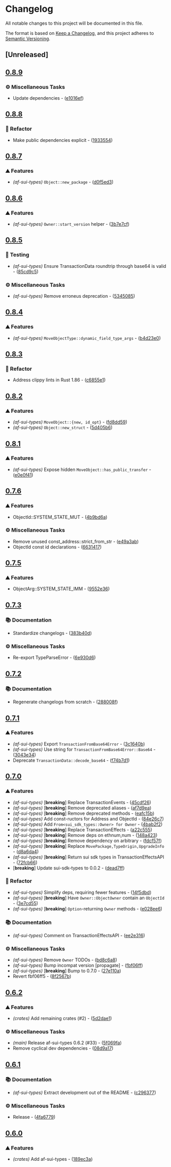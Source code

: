 # Changelog

All notable changes to this project will be documented in this file.

The format is based on [Keep a Changelog](https://keepachangelog.com/en/1.0.0/),
and this project adheres to [Semantic Versioning](https://semver.org/spec/v2.0.0.html).


## [Unreleased]

## [0.8.9](https://github.com/AftermathFinance/aftermath-sdk-rust/compare/af-sui-types-v0.8.8...af-sui-types-v0.8.9)

### ⚙️ Miscellaneous Tasks

- Update dependencies - ([e1016ef](https://github.com/AftermathFinance/aftermath-sdk-rust/commit/e1016ef1344da5430d48f94a7490f3cd7140b10d))


## [0.8.8](https://github.com/AftermathFinance/aftermath-sdk-rust/compare/af-sui-types-v0.8.7...af-sui-types-v0.8.8)

### 🚜 Refactor

- Make public dependencies explicit - ([1933554](https://github.com/AftermathFinance/aftermath-sdk-rust/commit/19335540faf2d55827fdfcd04aaa9c130fa306a3))


## [0.8.7](https://github.com/AftermathFinance/aftermath-sdk-rust/compare/af-sui-types-v0.8.6...af-sui-types-v0.8.7)

### ⛰️ Features

- *(af-sui-types)* `Object::new_package` - ([d0f5ed3](https://github.com/AftermathFinance/aftermath-sdk-rust/commit/d0f5ed384e4327f95e4aa3028d16688b80f4d3da))


## [0.8.6](https://github.com/AftermathFinance/aftermath-sdk-rust/compare/af-sui-types-v0.8.5...af-sui-types-v0.8.6)

### ⛰️ Features

- *(af-sui-types)* `Owner::start_version` helper - ([3b7e7cf](https://github.com/AftermathFinance/aftermath-sdk-rust/commit/3b7e7cfe0ffb6334409b9a3e34279fd93a5ad111))


## [0.8.5](https://github.com/AftermathFinance/aftermath-sdk-rust/compare/af-sui-types-v0.8.4...af-sui-types-v0.8.5)

### 🧪 Testing

- *(af-sui-types)* Ensure TransactionData roundtrip through base64 is valid - ([85cd9c5](https://github.com/AftermathFinance/aftermath-sdk-rust/commit/85cd9c517b40b73bd3b26940f56ed9877c5746ca))

### ⚙️ Miscellaneous Tasks

- *(af-sui-types)* Remove erroneus deprecation - ([5345085](https://github.com/AftermathFinance/aftermath-sdk-rust/commit/5345085cf724d7daa7f64df89824619e615711f7))


## [0.8.4](https://github.com/AftermathFinance/aftermath-sdk-rust/compare/af-sui-types-v0.8.3...af-sui-types-v0.8.4)

### ⛰️ Features

- *(af-sui-types)* `MoveObjectType::dynamic_field_type_args` - ([b4d23e0](https://github.com/AftermathFinance/aftermath-sdk-rust/commit/b4d23e0a94360f4016a035f1fc7588af6ca80724))


## [0.8.3](https://github.com/AftermathFinance/aftermath-sdk-rust/compare/af-sui-types-v0.8.2...af-sui-types-v0.8.3)

### 🚜 Refactor

- Address clippy lints in Rust 1.86 - ([c6855e1](https://github.com/AftermathFinance/aftermath-sdk-rust/commit/c6855e1d290ab3bdd2bba3ae9ddb24502c4ce58a))


## [0.8.2](https://github.com/AftermathFinance/aftermath-sdk-rust/compare/af-sui-types-v0.8.1...af-sui-types-v0.8.2)

### ⛰️ Features

- *(af-sui-types)* `MoveObject::{new, id_opt}` - ([fd8dd59](https://github.com/AftermathFinance/aftermath-sdk-rust/commit/fd8dd595175ad78aba14be6e1dab7819c057e445))
- *(af-sui-types)* `Object::new_struct` - ([5d405b6](https://github.com/AftermathFinance/aftermath-sdk-rust/commit/5d405b6e02d2ce40d22a5e4c708f39894efcd4c9))


## [0.8.1](https://github.com/AftermathFinance/aftermath-sdk-rust/compare/af-sui-types-v0.8.0...af-sui-types-v0.8.1)

### ⛰️ Features

- *(af-sui-types)* Expose hidden `MoveObject::has_public_transfer` - ([e0e0f41](https://github.com/AftermathFinance/aftermath-sdk-rust/commit/e0e0f410a9a8adc57cc5be30604783e16ca21752))


## [0.7.6](https://github.com/AftermathFinance/aftermath-sdk-rust/compare/af-sui-types-v0.7.5...af-sui-types-v0.7.6)

### ⛰️ Features

- ObjectId::SYSTEM_STATE_MUT - ([4b9bd6a](https://github.com/AftermathFinance/aftermath-sdk-rust/commit/4b9bd6a20fad5c0f0731be64faff0b99ce2dac9e))

### ⚙️ Miscellaneous Tasks

- Remove unused const_address::strict_from_str - ([e49a3ab](https://github.com/AftermathFinance/aftermath-sdk-rust/commit/e49a3ab3b68084bb11af79b85009b46183e300af))
- ObjectId const id declarations - ([6631417](https://github.com/AftermathFinance/aftermath-sdk-rust/commit/66314171b0ef4cd97b248db1145da8833c8f4c3c))


## [0.7.5](https://github.com/AftermathFinance/aftermath-sdk-rust/compare/af-sui-types-v0.7.4...af-sui-types-v0.7.5)

### ⛰️ Features

- ObjectArg::SYSTEM_STATE_IMM - ([9552e36](https://github.com/AftermathFinance/aftermath-sdk-rust/commit/9552e368e8a63653eddeb6531ab29856381a51db))


## [0.7.3](https://github.com/AftermathFinance/aftermath-sdk-rust/compare/af-sui-types-v0.7.2...af-sui-types-v0.7.3)

### 📚 Documentation

- Standardize changelogs - ([383b40d](https://github.com/AftermathFinance/aftermath-sdk-rust/commit/383b40d75c38f637aafe06438673f71e1c57d432))

### ⚙️ Miscellaneous Tasks

- Re-export TypeParseError - ([6e930d6](https://github.com/AftermathFinance/aftermath-sdk-rust/commit/6e930d6407b90dbfdd8667a68c3e94a73433daca))


## [0.7.2](https://github.com/AftermathFinance/aftermath-sdk-rust/compare/af-sui-types-v0.7.1...af-sui-types-v0.7.2)

### 📚 Documentation

- Regenerate changelogs from scratch - ([288008f](https://github.com/AftermathFinance/aftermath-sdk-rust/commit/288008f5b60193ea34b765d8ad605cf4f25207e9))

## [0.7.1](https://github.com/AftermathFinance/aftermath-sdk-rust/compare/af-sui-types-v0.7.0...af-sui-types-v0.7.1)

### ⛰️ Features

- *(af-sui-types)* Export `TransactionFromBase64Error` - ([3c1640b](https://github.com/AftermathFinance/aftermath-sdk-rust/commit/3c1640bd781d158d518572375d1855cc43b58a94))
- *(af-sui-types)* Use string for `TransactionFromBase64Error::Base64` - ([3043e34](https://github.com/AftermathFinance/aftermath-sdk-rust/commit/3043e3402faa2c4503235dc3505667b6e20a8858))
- Deprecate `TransactionData::decode_base64` - ([f74b7d1](https://github.com/AftermathFinance/aftermath-sdk-rust/commit/f74b7d150e6e0d94f10abcfd225108948235ccf2))

## [0.7.0](https://github.com/AftermathFinance/aftermath-sdk-rust/compare/af-sui-types-v0.6.2...af-sui-types-v0.7.0)

### ⛰️ Features

- *(af-sui-types)* [**breaking**] Replace TransactionEvents - ([45cdf26](https://github.com/AftermathFinance/aftermath-sdk-rust/commit/45cdf263b5b772cffd6f040b877207c5bc21ed92))
- *(af-sui-types)* [**breaking**] Remove deprecated aliases - ([af7d9ea](https://github.com/AftermathFinance/aftermath-sdk-rust/commit/af7d9eaad7948ef7724edce36b1ee51b83005701))
- *(af-sui-types)* [**breaking**] Remove deprecated methods - ([eafc15b](https://github.com/AftermathFinance/aftermath-sdk-rust/commit/eafc15bd3b28f03333f9bb6a5ebcb6972c86790e))
- *(af-sui-types)* Add const-ructors for Address and ObjectId - ([84e26c7](https://github.com/AftermathFinance/aftermath-sdk-rust/commit/84e26c7dc9050c81223978edb22a2a95f6d60192))
- *(af-sui-types)* Add `From<sui_sdk_types::Owner> for Owner` - ([4bab2f2](https://github.com/AftermathFinance/aftermath-sdk-rust/commit/4bab2f2a8e794b8945f321816018c72e04b5ed36))
- *(af-sui-types)* [**breaking**] Replace TransactionEffects - ([a22c555](https://github.com/AftermathFinance/aftermath-sdk-rust/commit/a22c5558f9062c4a5111dfb1ff65ce98b9c169e1))
- *(af-sui-types)* [**breaking**] Remove deps on ethnum,num - ([148a423](https://github.com/AftermathFinance/aftermath-sdk-rust/commit/148a423aa49532956fd5ce2b2642b009bcf029bd))
- *(af-sui-types)* [**breaking**] Remove dependency on arbitrary - ([fdcf57f](https://github.com/AftermathFinance/aftermath-sdk-rust/commit/fdcf57fc14aac72e234c5790f5a98743ecb5ca62))
- *(af-sui-types)* [**breaking**] Replace `MovePackage,TypeOrigin,UpgradeInfo` - ([d8a6da4](https://github.com/AftermathFinance/aftermath-sdk-rust/commit/d8a6da4d92c6dbbb4352d10f2aba2bad155fa0cf))
- *(af-sui-types)* [**breaking**] Return sui sdk types in TransactionEffectsAPI - ([72fcb66](https://github.com/AftermathFinance/aftermath-sdk-rust/commit/72fcb66746bc9c10a73597fd93c5ccf971dc62d7))
- [**breaking**] Update sui-sdk-types to 0.0.2 - ([dead7ff](https://github.com/AftermathFinance/aftermath-sdk-rust/commit/dead7ffe88364166a9de60c48b6da53fe4383e58))

### 🚜 Refactor

- *(af-sui-types)* Simplify deps, requiring fewer features - ([14f5dbd](https://github.com/AftermathFinance/aftermath-sdk-rust/commit/14f5dbdff78e02ed047f7fcf3e8694110441f709))
- *(af-sui-types)* [**breaking**] Have `Owner::ObjectOwner` contain an `ObjectId` - ([3e7cd55](https://github.com/AftermathFinance/aftermath-sdk-rust/commit/3e7cd5537fb23156323c9755c818c1d21e2a4ecc))
- *(af-sui-types)* [**breaking**] `Option`-returning `Owner` methods - ([e028ee6](https://github.com/AftermathFinance/aftermath-sdk-rust/commit/e028ee63de43f9a1e3fcb551eece699fb9335aea))

### 📚 Documentation

- *(af-sui-types)* Comment on TransactionEffectsAPI - ([ee2e316](https://github.com/AftermathFinance/aftermath-sdk-rust/commit/ee2e316e95a13c11b3b739c45645952d8907eb00))

### ⚙️ Miscellaneous Tasks

- *(af-sui-types)* Remove `Owner` TODOs - ([bd8c6a8](https://github.com/AftermathFinance/aftermath-sdk-rust/commit/bd8c6a8caf2f847d7cfb3ee620c3c954553ae4ba))
- *(af-sui-types)* Bump incompat version [propagate] - ([fbf06ff](https://github.com/AftermathFinance/aftermath-sdk-rust/commit/fbf06ff5b383d73297a7595b6a4ca7300bdbfbd2))
- *(af-sui-types)* [**breaking**] Bump to 0.7.0 - ([27e110a](https://github.com/AftermathFinance/aftermath-sdk-rust/commit/27e110a9455d4a1b9c4d9c1a9e4e0c85728a1e96))
- Revert fbf06ff5 - ([8f2567b](https://github.com/AftermathFinance/aftermath-sdk-rust/commit/8f2567b6efd2924092cb5a5a382a5cabeaf7fafd))

## [0.6.2](https://github.com/AftermathFinance/aftermath-sdk-rust/compare/af-sui-types-v0.6.1...af-sui-types-v0.6.2)

### ⛰️ Features

- *(crates)* Add remaining crates (#2) - ([5d2dae1](https://github.com/AftermathFinance/aftermath-sdk-rust/commit/5d2dae1392de8ed6a5af63a0e559bd3416112b35))

### ⚙️ Miscellaneous Tasks

- *(main)* Release af-sui-types 0.6.2 (#33) - ([5f069fa](https://github.com/AftermathFinance/aftermath-sdk-rust/commit/5f069fadad974ecdca26bde7fa8d754e68037f92))
- Remove cyclical dev dependencies - ([08d9a17](https://github.com/AftermathFinance/aftermath-sdk-rust/commit/08d9a1710fb56c3a58663051eecf29a18e91594b))

## [0.6.1](https://github.com/AftermathFinance/aftermath-sdk-rust/compare/af-sui-types-v0.6.0...af-sui-types-v0.6.1)

### 📚 Documentation

- *(af-sui-types)* Extract development out of the README - ([c296377](https://github.com/AftermathFinance/aftermath-sdk-rust/commit/c29637727bb3309ba45a4674e55ec7d2d3f97074))

### ⚙️ Miscellaneous Tasks

- Release - ([4fa6779](https://github.com/AftermathFinance/aftermath-sdk-rust/commit/4fa67794d13f77da7b4d516fe22f83afa025f541))

## [0.6.0](https://github.com/AftermathFinance/aftermath-sdk-rust/releases/tag/)

### ⛰️ Features

- *(crates)* Add af-sui-types - ([189ec3a](https://github.com/AftermathFinance/aftermath-sdk-rust/commit/189ec3a493e581a1bdef369c661a12816a742a56))

<!-- generated by git-cliff -->
